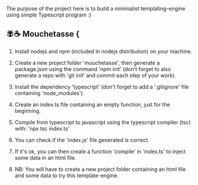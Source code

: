The purpose of the project here is to build a minimalist templating-engine using simple Typescript program :)

## 🪰☕️ Mouchetasse {

1. Install nodejs and npm (included in nodejs distribution) on your machine.

2. Create a new project folder 'mouchetasse', then generate a package.json using the command 'npm init' (don't forget to also generate a repo with 'git init' and commit each step of your work).

3. Install the dependency 'typescript' (don't forget to add a '.gitignore' file containing 'node_modules').
    
4. Create an index.ts file containing an empty function, just for the beginning.
    
5. Compile from typescript to javascript using the typescript compiler (tsc) with: 'npx tsc index.ts'
    
6. You can check if the 'index.js' file generated is correct.
    
7. If it's ok, you can then create a function 'compile' in 'index.ts' to inject some data in an html file.

8. NB: You will have to create a new project folder containing an html file and some data to try this template-engine.
